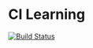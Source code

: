 # CI Learning

[![Build Status](https://travis-ci.org/kylerdmoore/ci_learning.svg?branch=master)](https://travis-ci.org/kylerdmoore/ci_learning)